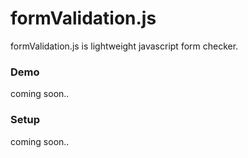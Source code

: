formValidation.js
=================

formValidation.js is lightweight javascript form checker.

### Demo

coming soon..

### Setup

coming soon..
